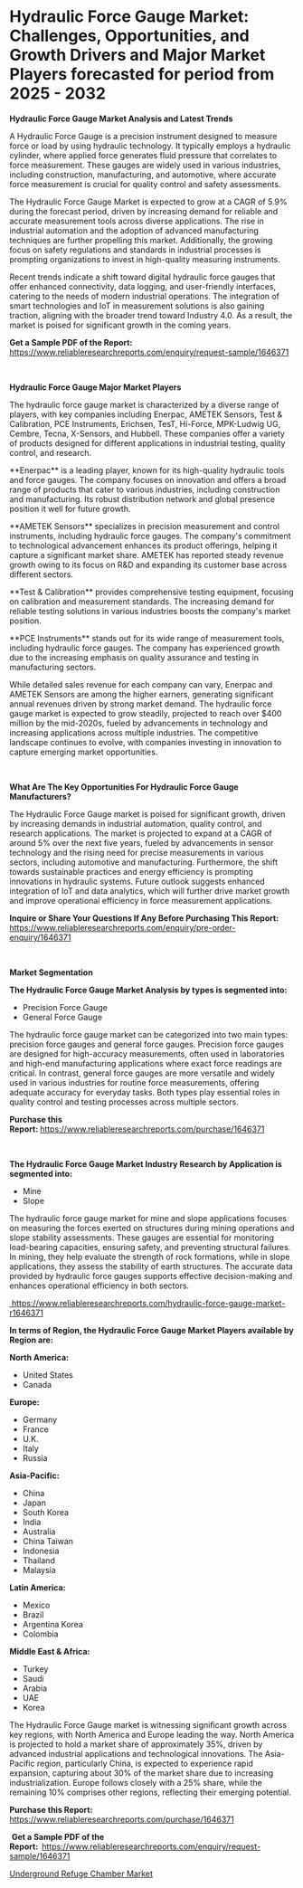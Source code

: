 <p><h1>Hydraulic Force Gauge Market: Challenges, Opportunities, and Growth Drivers and Major Market Players forecasted for period from 2025 - 2032</h1></p><p><strong>Hydraulic Force Gauge Market Analysis and Latest Trends</strong></p>
<p><p>A Hydraulic Force Gauge is a precision instrument designed to measure force or load by using hydraulic technology. It typically employs a hydraulic cylinder, where applied force generates fluid pressure that correlates to force measurement. These gauges are widely used in various industries, including construction, manufacturing, and automotive, where accurate force measurement is crucial for quality control and safety assessments.</p><p>The Hydraulic Force Gauge Market is expected to grow at a CAGR of 5.9% during the forecast period, driven by increasing demand for reliable and accurate measurement tools across diverse applications. The rise in industrial automation and the adoption of advanced manufacturing techniques are further propelling this market. Additionally, the growing focus on safety regulations and standards in industrial processes is prompting organizations to invest in high-quality measuring instruments. </p><p>Recent trends indicate a shift toward digital hydraulic force gauges that offer enhanced connectivity, data logging, and user-friendly interfaces, catering to the needs of modern industrial operations. The integration of smart technologies and IoT in measurement solutions is also gaining traction, aligning with the broader trend toward Industry 4.0. As a result, the market is poised for significant growth in the coming years.</p></p>
<p><strong>Get a Sample PDF of the Report:&nbsp;</strong> <a href="https://www.reliableresearchreports.com/enquiry/request-sample/1646371?utm_campaign=2478&utm_medium=2&utm_source=Github&utm_content=ia&utm_term=23022025&utm_id=hydraulic-force-gauge">https://www.reliableresearchreports.com/enquiry/request-sample/1646371</a></p>
<p>&nbsp;</p>
<p><strong>Hydraulic Force Gauge Major Market Players</strong></p>
<p><p>The hydraulic force gauge market is characterized by a diverse range of players, with key companies including Enerpac, AMETEK Sensors, Test & Calibration, PCE Instruments, Erichsen, TesT, Hi-Force, MPK-Ludwig UG, Cembre, Tecna, X-Sensors, and Hubbell. These companies offer a variety of products designed for different applications in industrial testing, quality control, and research.</p><p>**Enerpac** is a leading player, known for its high-quality hydraulic tools and force gauges. The company focuses on innovation and offers a broad range of products that cater to various industries, including construction and manufacturing. Its robust distribution network and global presence position it well for future growth.</p><p>**AMETEK Sensors** specializes in precision measurement and control instruments, including hydraulic force gauges. The company's commitment to technological advancement enhances its product offerings, helping it capture a significant market share. AMETEK has reported steady revenue growth owing to its focus on R&D and expanding its customer base across different sectors.</p><p>**Test & Calibration** provides comprehensive testing equipment, focusing on calibration and measurement standards. The increasing demand for reliable testing solutions in various industries boosts the company's market position.</p><p>**PCE Instruments** stands out for its wide range of measurement tools, including hydraulic force gauges. The company has experienced growth due to the increasing emphasis on quality assurance and testing in manufacturing sectors.</p><p>While detailed sales revenue for each company can vary, Enerpac and AMETEK Sensors are among the higher earners, generating significant annual revenues driven by strong market demand. The hydraulic force gauge market is expected to grow steadily, projected to reach over $400 million by the mid-2020s, fueled by advancements in technology and increasing applications across multiple industries. The competitive landscape continues to evolve, with companies investing in innovation to capture emerging market opportunities.</p></p>
<p>&nbsp;</p>
<p><strong>What Are The Key Opportunities For Hydraulic Force Gauge Manufacturers?</strong></p>
<p><p>The Hydraulic Force Gauge market is poised for significant growth, driven by increasing demands in industrial automation, quality control, and research applications. The market is projected to expand at a CAGR of around 5% over the next five years, fueled by advancements in sensor technology and the rising need for precise measurements in various sectors, including automotive and manufacturing. Furthermore, the shift towards sustainable practices and energy efficiency is prompting innovations in hydraulic systems. Future outlook suggests enhanced integration of IoT and data analytics, which will further drive market growth and improve operational efficiency in force measurement applications.</p></p>
<p><strong>Inquire or Share Your Questions If Any Before Purchasing This Report:</strong> <a href="https://www.reliableresearchreports.com/enquiry/pre-order-enquiry/1646371?utm_campaign=2478&utm_medium=2&utm_source=Github&utm_content=ia&utm_term=23022025&utm_id=hydraulic-force-gauge">https://www.reliableresearchreports.com/enquiry/pre-order-enquiry/1646371</a></p>
<p>&nbsp;</p>
<p><strong>Market Segmentation</strong></p>
<p><strong>The Hydraulic Force Gauge Market Analysis by types is segmented into:</strong></p>
<p><ul><li>Precision Force Gauge</li><li>General Force Gauge</li></ul></p>
<p><p>The hydraulic force gauge market can be categorized into two main types: precision force gauges and general force gauges. Precision force gauges are designed for high-accuracy measurements, often used in laboratories and high-end manufacturing applications where exact force readings are critical. In contrast, general force gauges are more versatile and widely used in various industries for routine force measurements, offering adequate accuracy for everyday tasks. Both types play essential roles in quality control and testing processes across multiple sectors.</p></p>
<p><strong>Purchase this Report:&nbsp;</strong><a href="https://www.reliableresearchreports.com/purchase/1646371?utm_campaign=2478&utm_medium=2&utm_source=Github&utm_content=ia&utm_term=23022025&utm_id=hydraulic-force-gauge">https://www.reliableresearchreports.com/purchase/1646371</a></p>
<p>&nbsp;</p>
<p><strong>The Hydraulic Force Gauge Market Industry Research by Application is segmented into:</strong></p>
<p><ul><li>Mine</li><li>Slope</li></ul></p>
<p><p>The hydraulic force gauge market for mine and slope applications focuses on measuring the forces exerted on structures during mining operations and slope stability assessments. These gauges are essential for monitoring load-bearing capacities, ensuring safety, and preventing structural failures. In mining, they help evaluate the strength of rock formations, while in slope applications, they assess the stability of earth structures. The accurate data provided by hydraulic force gauges supports effective decision-making and enhances operational efficiency in both sectors.</p></p>
<p><a href="https://www.reliableresearchreports.com/hydraulic-force-gauge-market-r1646371?utm_campaign=2478&utm_medium=2&utm_source=Github&utm_content=ia&utm_term=23022025&utm_id=hydraulic-force-gauge">&nbsp;https://www.reliableresearchreports.com/hydraulic-force-gauge-market-r1646371</a></p>
<p><strong>In terms of Region, the Hydraulic Force Gauge Market Players available by Region are:</strong></p>
<p>
    <p> <strong> North America: </strong>
        <ul>
            <li>United States</li>
            <li>Canada</li>
        </ul>
        </p> 
    <p> <strong> Europe: </strong>
        <ul>
            <li>Germany</li>
            <li>France</li>
            <li>U.K.</li>
            <li>Italy</li>
            <li>Russia</li>
        </ul>
        </p> 
    <p> <strong> Asia-Pacific: </strong>
        <ul>
            <li>China</li>
            <li>Japan</li>
            <li>South Korea</li>
            <li>India</li>
            <li>Australia</li>
            <li>China Taiwan</li>
            <li>Indonesia</li>
            <li>Thailand</li>
            <li>Malaysia</li>
        </ul>
        </p> 
    <p> <strong> Latin America: </strong>
        <ul>
            <li>Mexico</li>
            <li>Brazil</li>
            <li>Argentina Korea</li>
            <li>Colombia</li>
        </ul>
        </p> 
    <p> <strong> Middle East & Africa: </strong>
        <ul>
            <li>Turkey</li>
            <li>Saudi</li>
            <li>Arabia</li>
            <li>UAE</li>
            <li>Korea</li>
        </ul>
    </p>
    </p>
<p><p>The Hydraulic Force Gauge market is witnessing significant growth across key regions, with North America and Europe leading the way. North America is projected to hold a market share of approximately 35%, driven by advanced industrial applications and technological innovations. The Asia-Pacific region, particularly China, is expected to experience rapid expansion, capturing about 30% of the market share due to increasing industrialization. Europe follows closely with a 25% share, while the remaining 10% comprises other regions, reflecting their emerging potential.</p></p>
<p><strong>Purchase this Report: </strong><a href="https://www.reliableresearchreports.com/purchase/1646371?utm_campaign=2478&utm_medium=2&utm_source=Github&utm_content=ia&utm_term=23022025&utm_id=hydraulic-force-gauge">https://www.reliableresearchreports.com/purchase/1646371</a></p>
<p>&nbsp;<strong>Get a Sample PDF of the Report:&nbsp;&nbsp;</strong><a href="https://www.reliableresearchreports.com/enquiry/request-sample/1646371?utm_campaign=2478&utm_medium=2&utm_source=Github&utm_content=ia&utm_term=23022025&utm_id=hydraulic-force-gauge">https://www.reliableresearchreports.com/enquiry/request-sample/1646371</a></p>
<p><strong></strong></p>
<p><p><a href="https://github.com/arvelm4nthig/Market-Research-Report-List-1/blob/main/underground-refuge-chamber-market.md?utm_campaign=2478&utm_medium=2&utm_source=Github&utm_content=ia&utm_term=23022025&utm_id=hydraulic-force-gauge">Underground Refuge Chamber Market</a></p></p>